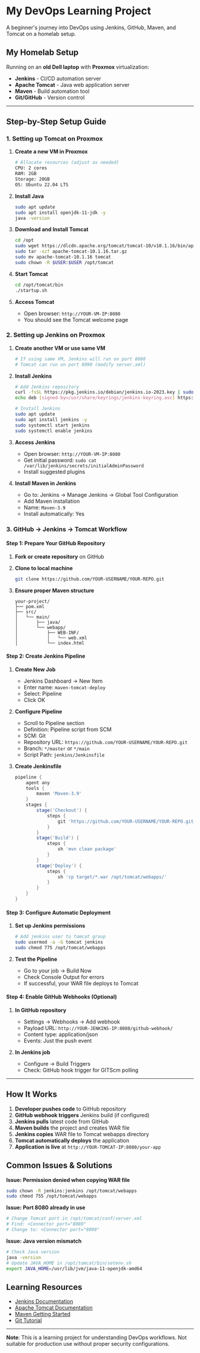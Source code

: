 # My DevOps Learning Project

A beginner's journey into DevOps using Jenkins, GitHub, Maven, and Tomcat on a homelab setup.

## My Homelab Setup

Running on an **old Dell laptop** with **Proxmox** virtualization:
- **Jenkins** - CI/CD automation server
- **Apache Tomcat** - Java web application server
- **Maven** - Build automation tool
- **Git/GitHub** - Version control

---

## Step-by-Step Setup Guide

### 1. Setting up Tomcat on Proxmox

1. **Create a new VM in Proxmox**
   ```bash
   # Allocate resources (adjust as needed)
   CPU: 2 cores
   RAM: 2GB
   Storage: 20GB
   OS: Ubuntu 22.04 LTS
   ```

2. **Install Java**
   ```bash
   sudo apt update
   sudo apt install openjdk-11-jdk -y
   java -version
   ```

3. **Download and Install Tomcat**
   ```bash
   cd /opt
   sudo wget https://dlcdn.apache.org/tomcat/tomcat-10/v10.1.16/bin/apache-tomcat-10.1.16.tar.gz
   sudo tar -xzf apache-tomcat-10.1.16.tar.gz
   sudo mv apache-tomcat-10.1.16 tomcat
   sudo chown -R $USER:$USER /opt/tomcat
   ```

4. **Start Tomcat**
   ```bash
   cd /opt/tomcat/bin
   ./startup.sh
   ```

5. **Access Tomcat**
   - Open browser: `http://YOUR-VM-IP:8080`
   - You should see the Tomcat welcome page

### 2. Setting up Jenkins on Proxmox

1. **Create another VM or use same VM**
   ```bash
   # If using same VM, Jenkins will run on port 8080
   # Tomcat can run on port 8090 (modify server.xml)
   ```

2. **Install Jenkins**
   ```bash
   # Add Jenkins repository
   curl -fsSL https://pkg.jenkins.io/debian/jenkins.io-2023.key | sudo tee /usr/share/keyrings/jenkins-keyring.asc > /dev/null
   echo deb [signed-by=/usr/share/keyrings/jenkins-keyring.asc] https://pkg.jenkins.io/debian binary/ | sudo tee /etc/apt/sources.list.d/jenkins.list > /dev/null
   
   # Install Jenkins
   sudo apt update
   sudo apt install jenkins -y
   sudo systemctl start jenkins
   sudo systemctl enable jenkins
   ```

3. **Access Jenkins**
   - Open browser: `http://YOUR-VM-IP:8080`
   - Get initial password: `sudo cat /var/lib/jenkins/secrets/initialAdminPassword`
   - Install suggested plugins

4. **Install Maven in Jenkins**
   - Go to: Jenkins → Manage Jenkins → Global Tool Configuration
   - Add Maven installation
   - Name: `Maven-3.9`
   - Install automatically: Yes

### 3. GitHub → Jenkins → Tomcat Workflow

#### Step 1: Prepare Your GitHub Repository

1. **Fork or create repository** on GitHub
2. **Clone to local machine**
   ```bash
   git clone https://github.com/YOUR-USERNAME/YOUR-REPO.git
   ```

3. **Ensure proper Maven structure**
   ```
   your-project/
   ├── pom.xml
   ├── src/
   │   └── main/
   │       ├── java/
   │       └── webapp/
   │           ├── WEB-INF/
   │           │   └── web.xml
   │           └── index.html
   ```

#### Step 2: Create Jenkins Pipeline

1. **Create New Job**
   - Jenkins Dashboard → New Item
   - Enter name: `maven-tomcat-deploy`
   - Select: Pipeline
   - Click OK

2. **Configure Pipeline**
   - Scroll to Pipeline section
   - Definition: Pipeline script from SCM
   - SCM: Git
   - Repository URL: `https://github.com/YOUR-USERNAME/YOUR-REPO.git`
   - Branch: `*/master` or `*/main`
   - Script Path: `jenkins/Jenkinsfile`

3. **Create Jenkinsfile**
   ```groovy
   pipeline {
       agent any
       tools {
           maven 'Maven-3.9'
       }
       stages {
           stage('Checkout') {
               steps {
                   git 'https://github.com/YOUR-USERNAME/YOUR-REPO.git'
               }
           }
           stage('Build') {
               steps {
                   sh 'mvn clean package'
               }
           }
           stage('Deploy') {
               steps {
                   sh 'cp target/*.war /opt/tomcat/webapps/'
               }
           }
       }
   }
   ```

#### Step 3: Configure Automatic Deployment

1. **Set up Jenkins permissions**
   ```bash
   # Add jenkins user to tomcat group
   sudo usermod -a -G tomcat jenkins
   sudo chmod 775 /opt/tomcat/webapps
   ```

2. **Test the Pipeline**
   - Go to your job → Build Now
   - Check Console Output for errors
   - If successful, your WAR file deploys to Tomcat

#### Step 4: Enable GitHub Webhooks (Optional)

1. **In GitHub repository**
   - Settings → Webhooks → Add webhook
   - Payload URL: `http://YOUR-JENKINS-IP:8080/github-webhook/`
   - Content type: application/json
   - Events: Just the push event

2. **In Jenkins job**
   - Configure → Build Triggers
   - Check: GitHub hook trigger for GITScm polling

---

## How It Works

1. **Developer pushes code** to GitHub repository
2. **GitHub webhook triggers** Jenkins build (if configured)
3. **Jenkins pulls** latest code from GitHub
4. **Maven builds** the project and creates WAR file
5. **Jenkins copies** WAR file to Tomcat webapps directory
6. **Tomcat automatically deploys** the application
7. **Application is live** at `http://YOUR-TOMCAT-IP:8080/your-app`

## Common Issues & Solutions

**Issue: Permission denied when copying WAR file**
```bash
sudo chown -R jenkins:jenkins /opt/tomcat/webapps
sudo chmod 755 /opt/tomcat/webapps
```

**Issue: Port 8080 already in use**
```bash
# Change Tomcat port in /opt/tomcat/conf/server.xml
# Find: <Connector port="8080"
# Change to: <Connector port="8090"
```

**Issue: Java version mismatch**
```bash
# Check Java version
java -version
# Update JAVA_HOME in /opt/tomcat/bin/setenv.sh
export JAVA_HOME=/usr/lib/jvm/java-11-openjdk-amd64
```

## Learning Resources

- [Jenkins Documentation](https://www.jenkins.io/doc/)
- [Apache Tomcat Documentation](https://tomcat.apache.org/tomcat-10.1-doc/)
- [Maven Getting Started](https://maven.apache.org/guides/getting-started/)
- [Git Tutorial](https://git-scm.com/docs/gittutorial)

---

**Note**: This is a learning project for understanding DevOps workflows. Not suitable for production use without proper security configurations.